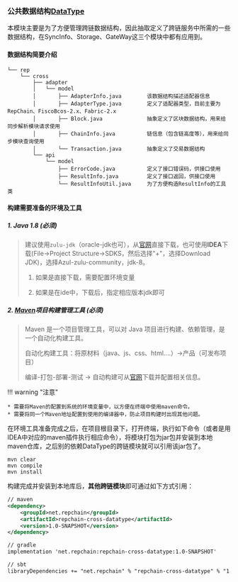 ### 公共数据结构[DataType](https://gitee.com/BTAJL/repchain-cross-datatype)

本模块主要是为了方便管理跨链数据结构，因此抽取定义了跨链服务中所需的一些数据结构，在SyncInfo、Storage、GateWay这三个模块中都有应用到。

#### 数据结构简要介绍

```
└── rep
    └── cross
        ├── adapter
        │   └── model
        │       ├── AdapterInfo.java		该数据结构描述适配器信息
        │       ├── AdapterType.java		定义了适配器类型，目前主要为RepChain、FiscoBcos-2.x、Fabric-2.x
        │       ├── Block.java		        抽象定义了区块数据结构，用来给同步解析模块请求使用
        │       ├── ChainInfo.java    	    链信息（包含链高度等），用来给同步模块查询使用
        │       └── Transaction.java		抽象定义了交易数据结构
        └── api
            └── model
                ├── ErrorCode.java			定义了接口错误码，供接口使用
                ├── ResultInfo.java			定义了接口返回，供接口使用
                └── ResultInfoUtil.java	    为了方便构造ResultInfo的工具类
```

#### 构建需要准备的环境及工具

##### 1. Java 1.8 (**必须**)

> 建议使用`zulu-jdk`（oracle-jdk也可），从[官网](https://www.azul.com/downloads/?version=java-8-lts&package=jdk)直接下载，也可使用**IDEA**下载(File->Project Structure->SDKS，然后选择"+"，选择Download JDK)，选择Azul-zulu-community，jdk-8。
>
> 1. 如果是直接下载，需要配置环境变量
>
> 2. 如果是在ide中，下载后，指定相应版本jdk即可

##### 2. [**Maven**](http://maven.apache.org/index.html)项目构建管理工具 (**必须**)

> Maven 是一个项目管理工具，可以对 Java 项目进行构建、依赖管理，是一个自动化构建工具。
>
> 自动化构建工具：将原材料（java、js、css、html....）->产品（可发布项目）
>
> 编译-打包-部署-测试  ->  自动构建可从[官网](http://maven.apache.org/index.html)下载并配置相关信息。

!!! warning "注意"

    * 需要将Maven的配置到系统的环境变量中，以方便在终端中使用maven命令。
    * 需要将同一个Maven地址配置到使用的编译器中，防止项目构建时出现其他问题。

在环境工具准备完成之后，在项目根目录下，打开终端，执行如下命令（或者是用IDEA中对应的maven插件执行相应命令），将模块打包为jar包并安装到本地maven仓库，之后别的依赖DataType的跨链模块就可以引用该jar包了。

```
mvn clear
mvn compile
mvn install
```

构建完成并安装到本地库后，**其他跨链模块**即可通过如下方式引用：

```xml
// maven
<dependency>
    <groupId>net.repchain</groupId>
    <artifactId>repchain-cross-datatype</artifactId>
    <version>1.0-SNAPSHOT</version>
</dependency>
```

```xml
// gradle
implementation 'net.repchain:repchain-cross-datatype:1.0-SNAPSHOT'
```

```xml
// sbt
libraryDependencies += "net.repchain" % "repchain-cross-datatype" % "1.0-SNAPSHOT"
```

### 